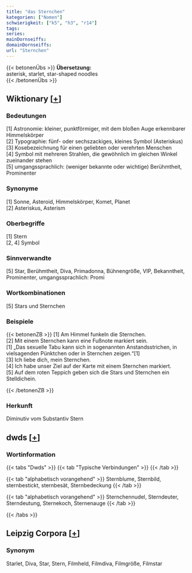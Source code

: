 ```yaml
---
title: "das Sternchen"
kategorien: ["Nomen"]
schwierigkeit: ["k5", "h3", "r14"]
tags:
series:
mainDornseiffs:
domainDornseiffs:
url: "Sternchen"
---
```


{{< betonenÜbs >}}
**Übersetzung:**  
asterisk, starlet, star-shaped noodles  
{{< /betonenÜbs >}}

## Wiktionary [[+](https://de.wiktionary.org/wiki/Sternchen)]

### Bedeutungen
[1] Astronomie: kleiner, punktförmiger, mit dem bloßen Auge erkennbarer Himmelskörper  
[2] Typographie: fünf- oder sechszackiges, kleines Symbol (Asteriskus)  
[3] Kosebezeichnung für einen geliebten oder verehrten Menschen  
[4] Symbol mit mehreren Strahlen, die gewöhnlich im gleichen Winkel zueinander stehen  
[5] umgangssprachlich: (weniger bekannte oder wichtige) Berühmtheit, Prominenter  

### Synonyme
[1] Sonne, Asteroid, Himmelskörper, Komet, Planet  
[2] Asteriskus, Asterism  

### Oberbegriffe
[1] Stern  
[2, 4] Symbol  

### Sinnverwandte
[5] Star, Berühmtheit, Diva, Primadonna, Bühnengröße, VIP, Bekanntheit, Prominenter, umgangssprachlich: Promi  

### Wortkombinationen
[5] Stars und Sternchen  

### Beispiele
{{< betonenZB >}}
[1] Am Himmel funkeln die Sternchen.  
[2] Mit einem Sternchen kann eine Fußnote markiert sein.  
[1] „Das sexuelle Tabu kann sich in sogenannten Anstandsstrichen, in vielsagenden Pünktchen oder in Sternchen zeigen.“[1]  
[3] Ich liebe dich, mein Sternchen.  
[4] Ich habe unser Ziel auf der Karte mit einem Sternchen markiert.  
[5] Auf dem roten Teppich geben sich die Stars und Sternchen ein Stelldichein.  

{{< /betonenZB >}}
### Herkunft
Diminutiv vom Substantiv Stern  



## dwds [[+](https://www.dwds.de/wb/Sternchen)]

### Wortinformation
{{< tabs "Dwds" >}}
{{< tab "Typische Verbindungen" >}}
{{< /tab >}}

{{< tab "alphabetisch vorangehend" >}}
Sternblume, Sternbild, sternbestickt, sternbesät, Sternbedeckung
{{< /tab >}}

{{< tab "alphabetisch vorangehend" >}}
Sternchennudel, Sterndeuter, Sterndeutung, Sternekoch, Sternenauge
{{< /tab >}}

{{< /tabs >}}

## Leipzig Corpora [[+](https://corpora.uni-leipzig.de/en/res?word=Sternchen&corpusId=deu_newscrawl-public_2018)]


### Synonym
Starlet, Diva, Star, Stern, Filmheld, Filmdiva, Filmgröße, Filmstar

